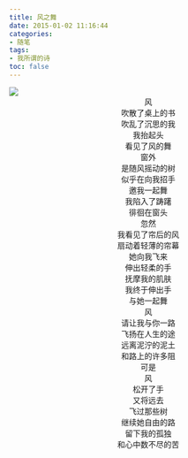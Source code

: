 ```yaml
---
title: 风之舞
date: 2015-01-02 11:16:44
categories:
- 随笔
tags:
- 我所谓的诗
toc: false
---
```

<img src="http://middlesummer.qiniudn.com/20150121-dance-of-wind/dance-of-wind.jpg" class="img-topic" />
<center>风</center>
<center>吹散了桌上的书</center>
<center>吹乱了沉思的我</center>
<center>我抬起头</center>
<center>看见了风的舞</center>

<center>窗外</center>
<center>是随风摇动的树</center>
<center>似乎在向我招手</center>
<center>邀我一起舞</center>
<center>我陷入了踌躇</center>
<center>徘徊在窗头</center>
<!--more -->
<center>忽然</center>
<center>我看见了帘后的风</center>
<center>扇动着轻薄的帘幕</center>
<center>她向我飞来</center>
<center>伸出轻柔的手</center>
<center>抚摩我的肌肤</center>
<center>我终于伸出手</center>
<center>与她一起舞</center>

<center>风</center>
<center>请让我与你一路</center>
<center>飞扬在人生的途</center>
<center>远离泥泞的泥土</center>
<center>和路上的许多阻</center>

<center>可是</center>
<center>风</center>
<center>松开了手</center>
<center>又将远去</center>
<center>飞过那些树</center>
<center>继续她自由的路</center>
<center>留下我的孤独</center>
<center>和心中数不尽的苦</center>
